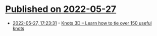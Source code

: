 # [Published on 2022-05-27](index.md)

* [2022-05-27, 17:23:31](https://news.ycombinator.com/item?id=31532199) - [Knots 3D – Learn how to tie over 150 useful knots](https://knots3d.com/)
